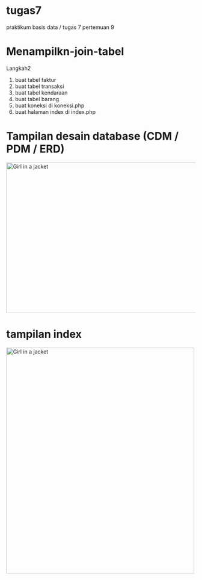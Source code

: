 # tugas7
praktikum basis data / tugas 7 pertemuan 9

# Menampilkn-join-tabel
Langkah2  

1. buat tabel faktur
2. buat tabel transaksi
3. buat tabel kendaraan
4. buat tabel barang
5. buat koneksi  di koneksi.php
6. buat halaman index di index.php


# Tampilan desain database (CDM / PDM / ERD)

<img src="Capture.PNG" alt="Girl in a jacket" width="600" height="400">


# tampilan index
<img src="home.PNG" alt="Girl in a jacket" width="500" height="600">

